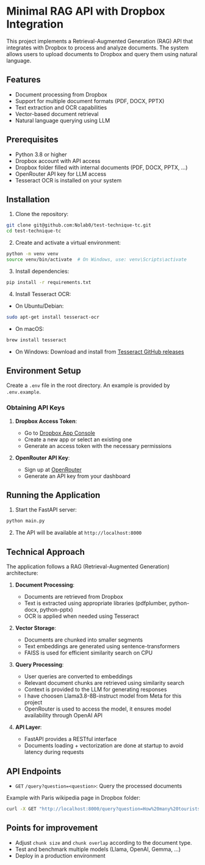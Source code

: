 # Minimal RAG API with Dropbox Integration

This project implements a Retrieval-Augmented Generation (RAG) API that integrates with Dropbox to process and analyze documents. The system allows users to upload documents to Dropbox and query them using natural language.

## Features

- Document processing from Dropbox
- Support for multiple document formats (PDF, DOCX, PPTX)
- Text extraction and OCR capabilities
- Vector-based document retrieval
- Natural language querying using LLM

## Prerequisites

- Python 3.8 or higher
- Dropbox account with API access
- Dropbox folder filled with internal documents (PDF, DOCX, PPTX, ...)
- OpenRouter API key for LLM access
- Tesseract OCR is installed on your system

## Installation

1. Clone the repository:
```bash
git clone git@github.com:Nolab0/test-technique-tc.git
cd test-technique-tc
```

2. Create and activate a virtual environment:
```bash
python -m venv venv
source venv/bin/activate  # On Windows, use: venv\Scripts\activate
```

3. Install dependencies:
```bash
pip install -r requirements.txt
```

4. Install Tesseract OCR:
- On Ubuntu/Debian:
```bash
sudo apt-get install tesseract-ocr
```
- On macOS:
```bash
brew install tesseract
```
- On Windows: Download and install from [Tesseract GitHub releases](https://github.com/UB-Mannheim/tesseract/wiki)

## Environment Setup

Create a `.env` file in the root directory. An example is provided by `.env.example`.

### Obtaining API Keys

1. **Dropbox Access Token**:
   - Go to [Dropbox App Console](https://www.dropbox.com/developers/apps)
   - Create a new app or select an existing one
   - Generate an access token with the necessary permissions

2. **OpenRouter API Key**:
   - Sign up at [OpenRouter](https://openrouter.ai/)
   - Generate an API key from your dashboard

## Running the Application

1. Start the FastAPI server:
```bash
python main.py
```

2. The API will be available at `http://localhost:8000`


## Technical Approach

The application follows a RAG (Retrieval-Augmented Generation) architecture:

1. **Document Processing**:
   - Documents are retrieved from Dropbox
   - Text is extracted using appropriate libraries (pdfplumber, python-docx, python-pptx)
   - OCR is applied when needed using Tesseract

2. **Vector Storage**:
   - Documents are chunked into smaller segments
   - Text embeddings are generated using sentence-transformers
   - FAISS is used for efficient similarity search on CPU

3. **Query Processing**:
   - User queries are converted to embeddings
   - Relevant document chunks are retrieved using similarity search
   - Context is provided to the LLM for generating responses
   - I have choosen Llama3.8-8B-instruct model from Meta for this project
   - OpenRouter is used to access the model, it ensures model availability through OpenAI API

4. **API Layer**:
   - FastAPI provides a RESTful interface
   - Documents loading + vectorization are done at startup to avoid latency during requests


## API Endpoints

- `GET` `/query?question=<question>`: Query the processed documents

Example with Paris wikipedia page in Dropbox folder:
```bash
curl -X GET "http://localhost:8000/query?question=How%20many%20tourists%20in%20Paris%20region%20in%202019%3F" -H "Accept: application/json" 
```

## Points for improvement
- Adjust ```chunk size``` and ```chunk overlap``` according to the document type.
- Test and benchmark multiple models (Llama, OpenAI, Gemma, ...)
- Deploy in a production environment
